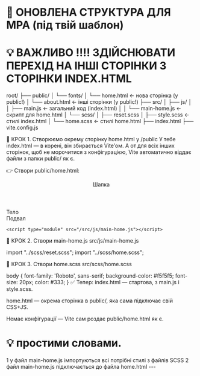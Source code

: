 # 🚀 ОНОВЛЕНА СТРУКТУРА ДЛЯ MPA (під твій шаблон)

# 💡 ВАЖЛИВО !!!! ЗДІЙСНЮВАТИ ПЕРЕХІД НА ІНШІ СТОРІНКИ З СТОРІНКИ INDEX.HTML

root/
├── public/
│ └── fonts/
│ └── home.html ← нова сторінка (у public!)
│ └── about.html ← інші сторінки (у public!)
├── src/
│ ├── js/
│ │ ├── main.js ← загальний код (index.html)
│ │ └── main-home.js ← скрипт для home.html
│ └── scss/
│ ├── reset.scss
│ ├── style.scss ← стилі index.html
│ └── home.scss ← стилі home.html
├── index.html
├── vite.config.js

🧱 КРОК 1. Створюємо окрему сторінку home.html у /public
У тебе index.html — в корені, він збирається Vite’ом. А от для всіх інших сторінок, щоб не морочитися з конфігурацією, Vite автоматично віддає файли з папки public/ як є.

👉 Створи public/home.html:

<!DOCTYPE html>
<html lang="en">
  <head>
    <meta charset="UTF-8" />
    <meta name="viewport" content="width=device-width, initial-scale=1.0" />
    <title>Головна</title>
  </head>
  <body>
    <div class="wrapper">
      <header class="header">Шапка</header>
      <main class="page">Тело</main>
      <footer class="footer">Подвал</footer>
    </div>

    <script type="module" src="/src/js/main-home.js"></script>

  </body>
</html>

🧱 КРОК 2. Створи main-home.js
src/js/main-home.js

import "../scss/reset.scss";
import "../scss/home.scss";

🧱 КРОК 3. Створи home.scss
src/scss/home.scss

body {
font-family: 'Roboto', sans-serif;
background-color: #f5f5f5;
font-size: 20px;
color: #333;
}
✅ Тепер:
index.html — стартова, з main.js і style.scss.

home.html — окрема сторінка в public/, яка сама підключає свій CSS+JS.

Немає конфігурації — Vite сам роздає public/home.html як є.

# 💡 простими словами.

1 у файл main-home.js імпортуються всі потрібні стилі з файлів SCSS
2 файл main-home.js підключається до файла home.html --- <script type="module" src="/src/js/     main-home.js"></script>
